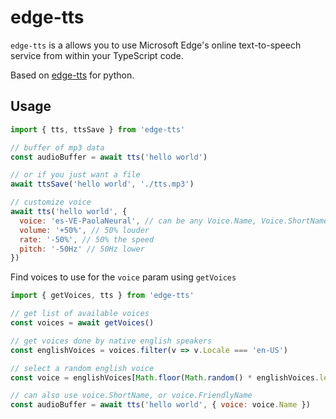 # edge-tts
`edge-tts` is a allows you to use Microsoft Edge's online text-to-speech service from within your TypeScript code.

Based on [edge-tts](https://github.com/rany2/edge-tts/) for python.

## Usage
```js
import { tts, ttsSave } from 'edge-tts'

// buffer of mp3 data
const audioBuffer = await tts('hello world')

// or if you just want a file
await ttsSave('hello world', './tts.mp3')

// customize voice
await tts('hello world', {
  voice: 'es-VE-PaolaNeural', // can be any Voice.Name, Voice.ShortName, or Voice.FriendlyName
  volume: '+50%', // 50% louder
  rate: '-50%', // 50% the speed
  pitch: '-50Hz' // 50Hz lower
})
```

Find voices to use for the `voice` param using `getVoices`
```js
import { getVoices, tts } from 'edge-tts'

// get list of available voices
const voices = await getVoices()

// get voices done by native english speakers
const englishVoices = voices.filter(v => v.Locale === 'en-US')

// select a random english voice
const voice = englishVoices[Math.floor(Math.random() * englishVoices.length)]

// can also use voice.ShortName, or voice.FriendlyName
const audioBuffer = await tts('hello world', { voice: voice.Name })
```
